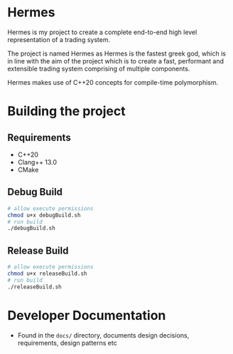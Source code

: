 # Hermes

Hermes is my project to create a complete end-to-end high level representation of a trading system.

The project is named Hermes as Hermes is the fastest greek god, which is in line with the aim of the project which is to create a fast, performant and extensible trading system comprising of multiple components.

Hermes makes use of C++20 concepts for compile-time polymorphism.

# Building the project

## Requirements

- C++20
- Clang++ 13.0
- CMake

## Debug Build

```bash
# allow execute permissions
chmod u+x debugBuild.sh
# run build
./debugBuild.sh
```

## Release Build

```bash
# allow execute permissions
chmod u+x releaseBuild.sh
# run build
./releaseBuild.sh
```

# Developer Documentation

- Found in the `docs/` directory, documents design decisions, requirements, design patterns etc
